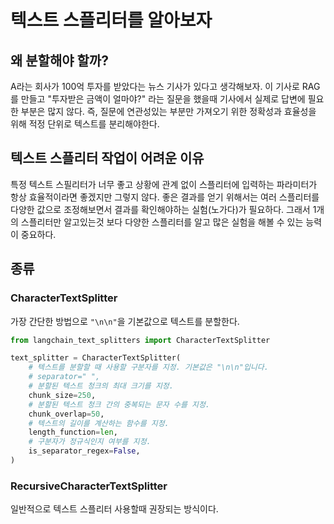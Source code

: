 # 텍스트 스플리터를 알아보자

## 왜 분할해야 할까?

A라는 회사가 100억 투자를 받았다는 뉴스 기사가 있다고 생각해보자. 이 기사로 RAG를 만들고 "투자받은 금액이 얼마야?" 라는 질문을 했을때 기사에서 실제로 답변에 필요한 부분은 많지 않다. 즉, 질문에 연관성있는 부분만 가져오기 위한 정확성과 효율성을 위해 적정 단위로 텍스트를 분리해야한다.

## 텍스트 스플리터 작업이 어려운 이유

특정 텍스트 스필리터가 너무 좋고 상황에 관계 없이 스플리터에 입력하는 파라미터가 항상 효율적이라면 좋겠지만 그렇지 않다. 좋은 결과를 얻기 위해서는 여러 스플리터를 다양한 값으로 조정해보면서 결과를 확인해야하는 실험(노가다)가 필요하다. 그래서 1개의 스플리터만 알고있는것 보다 다양한 스플리터를 알고 많은 실험을 해볼 수 있는 능력이 중요하다.

## 종류

### CharacterTextSplitter

가장 간단한 방법으로 ```"\n\n"```을 기본값으로 텍스트를 분할한다.

```python
from langchain_text_splitters import CharacterTextSplitter

text_splitter = CharacterTextSplitter(
    # 텍스트를 분할할 때 사용할 구분자를 지정. 기본값은 "\n\n"입니다.
    # separator=" ",
    # 분할된 텍스트 청크의 최대 크기를 지정.
    chunk_size=250,
    # 분할된 텍스트 청크 간의 중복되는 문자 수를 지정.
    chunk_overlap=50,
    # 텍스트의 길이를 계산하는 함수를 지정.
    length_function=len,
    # 구분자가 정규식인지 여부를 지정.
    is_separator_regex=False,
)
```

### RecursiveCharacterTextSplitter

일반적으로 텍스트 스플리터 사용할때 권장되는 방식이다.
